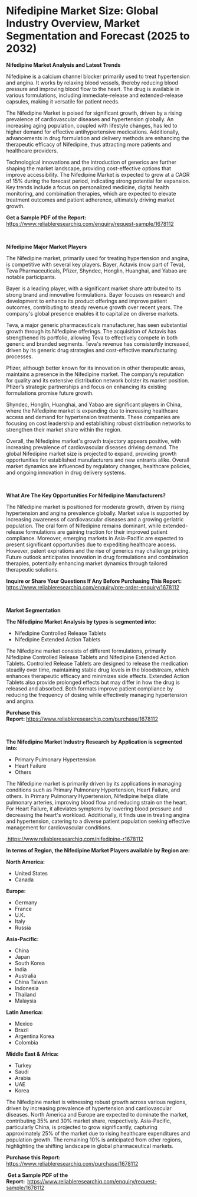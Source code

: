 <p><h1>Nifedipine Market Size: Global Industry Overview, Market Segmentation and Forecast (2025 to 2032)</h1></p><p><strong>Nifedipine Market Analysis and Latest Trends</strong></p>
<p><p>Nifedipine is a calcium channel blocker primarily used to treat hypertension and angina. It works by relaxing blood vessels, thereby reducing blood pressure and improving blood flow to the heart. The drug is available in various formulations, including immediate-release and extended-release capsules, making it versatile for patient needs.</p><p>The Nifedipine Market is poised for significant growth, driven by a rising prevalence of cardiovascular diseases and hypertension globally. An increasing aging population, coupled with lifestyle changes, has led to higher demand for effective antihypertensive medications. Additionally, advancements in drug formulation and delivery methods are enhancing the therapeutic efficacy of Nifedipine, thus attracting more patients and healthcare providers.</p><p>Technological innovations and the introduction of generics are further shaping the market landscape, providing cost-effective options that improve accessibility. The Nifedipine Market is expected to grow at a CAGR of 15% during the forecast period, indicating strong potential for expansion. Key trends include a focus on personalized medicine, digital health monitoring, and combination therapies, which are expected to elevate treatment outcomes and patient adherence, ultimately driving market growth.</p></p>
<p><strong>Get a Sample PDF of the Report:&nbsp;</strong> <a href="https://www.reliableresearchiq.com/enquiry/request-sample/1678112?utm_campaign=2469&utm_medium=2&utm_source=Github&utm_content=ia&utm_term=19042025&utm_id=nifedipine">https://www.reliableresearchiq.com/enquiry/request-sample/1678112</a></p>
<p>&nbsp;</p>
<p><strong>Nifedipine Major Market Players</strong></p>
<p><p>The Nifedipine market, primarily used for treating hypertension and angina, is competitive with several key players. Bayer, Actavis (now part of Teva), Teva Pharmaceuticals, Pfizer, Shyndec, Honglin, Huanghai, and Yabao are notable participants.</p><p>Bayer is a leading player, with a significant market share attributed to its strong brand and innovative formulations. Bayer focuses on research and development to enhance its product offerings and improve patient outcomes, contributing to steady revenue growth over recent years. The company's global presence enables it to capitalize on diverse markets.</p><p>Teva, a major generic pharmaceuticals manufacturer, has seen substantial growth through its Nifedipine offerings. The acquisition of Actavis has strengthened its portfolio, allowing Teva to effectively compete in both generic and branded segments. Teva's revenue has consistently increased, driven by its generic drug strategies and cost-effective manufacturing processes.</p><p>Pfizer, although better known for its innovation in other therapeutic areas, maintains a presence in the Nifedipine market. The company’s reputation for quality and its extensive distribution network bolster its market position. Pfizer’s strategic partnerships and focus on enhancing its existing formulations promise future growth.</p><p>Shyndec, Honglin, Huanghai, and Yabao are significant players in China, where the Nifedipine market is expanding due to increasing healthcare access and demand for hypertension treatments. These companies are focusing on cost leadership and establishing robust distribution networks to strengthen their market share within the region.</p><p>Overall, the Nifedipine market's growth trajectory appears positive, with increasing prevalence of cardiovascular diseases driving demand. The global Nifedipine market size is projected to expand, providing growth opportunities for established manufacturers and new entrants alike. Overall market dynamics are influenced by regulatory changes, healthcare policies, and ongoing innovation in drug delivery systems.</p></p>
<p>&nbsp;</p>
<p><strong>What Are The Key Opportunities For Nifedipine Manufacturers?</strong></p>
<p><p>The Nifedipine market is positioned for moderate growth, driven by rising hypertension and angina prevalence globally. Market value is supported by increasing awareness of cardiovascular diseases and a growing geriatric population. The oral form of Nifedipine remains dominant, while extended-release formulations are gaining traction for their improved patient compliance. Moreover, emerging markets in Asia-Pacific are expected to present significant opportunities due to expediting healthcare access. However, patent expirations and the rise of generics may challenge pricing. Future outlook anticipates innovation in drug formulations and combination therapies, potentially enhancing market dynamics through tailored therapeutic solutions.</p></p>
<p><strong>Inquire or Share Your Questions If Any Before Purchasing This Report:</strong> <a href="https://www.reliableresearchiq.com/enquiry/pre-order-enquiry/1678112?utm_campaign=2469&utm_medium=2&utm_source=Github&utm_content=ia&utm_term=19042025&utm_id=nifedipine">https://www.reliableresearchiq.com/enquiry/pre-order-enquiry/1678112</a></p>
<p>&nbsp;</p>
<p><strong>Market Segmentation</strong></p>
<p><strong>The Nifedipine Market Analysis by types is segmented into:</strong></p>
<p><ul><li>Nifedipine Controlled Release Tablets</li><li>Nifedipine Extended Action Tablets</li></ul></p>
<p><p>The Nifedipine market consists of different formulations, primarily Nifedipine Controlled Release Tablets and Nifedipine Extended Action Tablets. Controlled Release Tablets are designed to release the medication steadily over time, maintaining stable drug levels in the bloodstream, which enhances therapeutic efficacy and minimizes side effects. Extended Action Tablets also provide prolonged effects but may differ in how the drug is released and absorbed. Both formats improve patient compliance by reducing the frequency of dosing while effectively managing hypertension and angina.</p></p>
<p><strong>Purchase this Report:&nbsp;</strong><a href="https://www.reliableresearchiq.com/purchase/1678112?utm_campaign=2469&utm_medium=2&utm_source=Github&utm_content=ia&utm_term=19042025&utm_id=nifedipine">https://www.reliableresearchiq.com/purchase/1678112</a></p>
<p>&nbsp;</p>
<p><strong>The Nifedipine Market Industry Research by Application is segmented into:</strong></p>
<p><ul><li>Primary Pulmonary Hypertension</li><li>Heart Failure</li><li>Others</li></ul></p>
<p><p>The Nifedipine market is primarily driven by its applications in managing conditions such as Primary Pulmonary Hypertension, Heart Failure, and others. In Primary Pulmonary Hypertension, Nifedipine helps dilate pulmonary arteries, improving blood flow and reducing strain on the heart. For Heart Failure, it alleviates symptoms by lowering blood pressure and decreasing the heart's workload. Additionally, it finds use in treating angina and hypertension, catering to a diverse patient population seeking effective management for cardiovascular conditions.</p></p>
<p><a href="https://www.reliableresearchiq.com/nifedipine-r1678112?utm_campaign=2469&utm_medium=2&utm_source=Github&utm_content=ia&utm_term=19042025&utm_id=nifedipine">&nbsp;https://www.reliableresearchiq.com/nifedipine-r1678112</a></p>
<p><strong>In terms of Region, the Nifedipine Market Players available by Region are:</strong></p>
<p>
    <p> <strong> North America: </strong>
        <ul>
            <li>United States</li>
            <li>Canada</li>
        </ul>
        </p> 
    <p> <strong> Europe: </strong>
        <ul>
            <li>Germany</li>
            <li>France</li>
            <li>U.K.</li>
            <li>Italy</li>
            <li>Russia</li>
        </ul>
        </p> 
    <p> <strong> Asia-Pacific: </strong>
        <ul>
            <li>China</li>
            <li>Japan</li>
            <li>South Korea</li>
            <li>India</li>
            <li>Australia</li>
            <li>China Taiwan</li>
            <li>Indonesia</li>
            <li>Thailand</li>
            <li>Malaysia</li>
        </ul>
        </p> 
    <p> <strong> Latin America: </strong>
        <ul>
            <li>Mexico</li>
            <li>Brazil</li>
            <li>Argentina Korea</li>
            <li>Colombia</li>
        </ul>
        </p> 
    <p> <strong> Middle East & Africa: </strong>
        <ul>
            <li>Turkey</li>
            <li>Saudi</li>
            <li>Arabia</li>
            <li>UAE</li>
            <li>Korea</li>
        </ul>
    </p>
    </p>
<p><p>The Nifedipine market is witnessing robust growth across various regions, driven by increasing prevalence of hypertension and cardiovascular diseases. North America and Europe are expected to dominate the market, contributing 35% and 30% market share, respectively. Asia-Pacific, particularly China, is projected to grow significantly, capturing approximately 25% of the market due to rising healthcare expenditures and population growth. The remaining 10% is anticipated from other regions, highlighting the shifting landscape in global pharmaceutical markets.</p></p>
<p><strong>Purchase this Report: </strong><a href="https://www.reliableresearchiq.com/purchase/1678112?utm_campaign=2469&utm_medium=2&utm_source=Github&utm_content=ia&utm_term=19042025&utm_id=nifedipine">https://www.reliableresearchiq.com/purchase/1678112</a></p>
<p>&nbsp;<strong>Get a Sample PDF of the Report:&nbsp;&nbsp;</strong><a href="https://www.reliableresearchiq.com/enquiry/request-sample/1678112?utm_campaign=2469&utm_medium=2&utm_source=Github&utm_content=ia&utm_term=19042025&utm_id=nifedipine">https://www.reliableresearchiq.com/enquiry/request-sample/1678112</a></p>
<p><strong></strong></p>
<p><p></p><p></p><p></p></p>